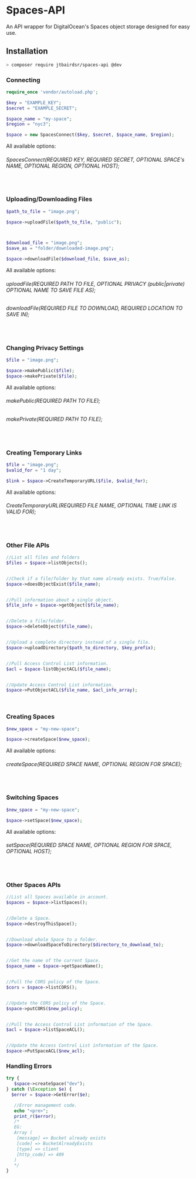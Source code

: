 # Spaces-API
An API wrapper for DigitalOcean's Spaces object storage designed for easy use.

## Installation
```sh
> composer require jtbairdsr/spaces-api @dev
```

### Connecting
```php
require_once 'vendor/autoload.php';

$key = "EXAMPLE_KEY";
$secret = "EXAMPLE_SECRET";

$space_name = "my-space";
$region = "nyc3";

$space = new SpacesConnect($key, $secret, $space_name, $region);
```

All available options:
###### SpacesConnect(REQUIRED KEY, REQUIRED SECRET, OPTIONAL SPACE's NAME, OPTIONAL REGION, OPTIONAL HOST);



&nbsp;


### Uploading/Downloading Files
```php
$path_to_file = "image.png";

$space->uploadFile($path_to_file, "public");



$download_file = "image.png";
$save_as = "folder/downloaded-image.png";

$space->downloadFile($download_file, $save_as);
```
All available options:
###### uploadFile(REQUIRED PATH TO FILE, OPTIONAL PRIVACY (public|private) OPTIONAL NAME TO SAVE FILE AS);
###### downloadFile(REQUIRED FILE TO DOWNLOAD, REQUIRED LOCATION TO SAVE IN);




&nbsp;

### Changing Privacy Settings
```php
$file = "image.png";

$space->makePublic($file);
$space->makePrivate($file);

```
All available options:
###### makePublic(REQUIRED PATH TO FILE);
###### makePrivate(REQUIRED PATH TO FILE);




&nbsp;

### Creating Temporary Links
```php
$file = "image.png";
$valid_for = "1 day";

$link = $space->CreateTemporaryURL($file, $valid_for);
```
All available options:
###### CreateTemporaryURL(REQUIRED FILE NAME, OPTIONAL TIME LINK IS VALID FOR);


&nbsp;
&nbsp;

### Other File APIs
```php
//List all files and folders
$files = $space->listObjects();


//Check if a file/folder by that name already exists. True/False.
$space->doesObjectExist($file_name);


//Pull information about a single object.
$file_info = $space->getObject($file_name);


//Delete a file/folder.
$space->deleteObject($file_name);


//Upload a complete directory instead of a single file.
$space->uploadDirectory($path_to_directory, $key_prefix);


//Pull Access Control List information.
$acl = $space-listObjectACL($file_name);


//Update Access Control List information.
$space->PutObjectACL($file_name, $acl_info_array);

```





&nbsp;
&nbsp;
&nbsp;
&nbsp;
&nbsp;


### Creating Spaces
```php
$new_space = "my-new-space";

$space->createSpace($new_space);
```
All available options:
###### createSpace(REQUIRED SPACE NAME, OPTIONAL REGION FOR SPACE);


&nbsp;

### Switching Spaces
```php
$new_space = "my-new-space";

$space->setSpace($new_space);
```
All available options:
###### setSpace(REQUIRED SPACE NAME, OPTIONAL REGION FOR SPACE, OPTIONAL HOST);


&nbsp;
&nbsp;

### Other Spaces APIs
```php
//List all Spaces available in account.
$spaces = $space->listSpaces();


//Delete a Space.
$space->destroyThisSpace();


//Download whole Space to a folder.
$space->downloadSpaceToDirectory($directory_to_download_to);


//Get the name of the current Space.
$space_name = $space->getSpaceName();


//Pull the CORS policy of the Space.
$cors = $space->listCORS();


//Update the CORS policy of the Space.
$space->putCORS($new_policy);


//Pull the Access Control List information of the Space.
$acl = $space->listSpaceACL();


//Update the Access Control List information of the Space.
$space->PutSpaceACL($new_acl);
```




### Handling Errors

```php
try {
   $space->createSpace("dev");
} catch (\Exception $e) {
  $error = $space->GetError($e);

   //Error management code.
   echo "<pre>";
   print_r($error);
   /*
   EG:
   Array (
    [message] => Bucket already exists
    [code] => BucketAlreadyExists
    [type] => client
    [http_code] => 409
   )
   */
}
```
